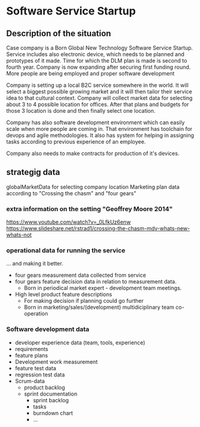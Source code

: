 # Software Service Startup
## Description of the situation
Case company is a Born Global New Technology Software Service Startup. Service includes also electronic device, which needs to be planned and prototypes of it made. 
Time for which the DLM plan is made is second to fourth year. 
Company is now expanding after securing first funding round. More people are being employed and proper software development 

Company is setting up a local B2C service somewhere in the world. It will select a biggest possible growing market and 
it will then tailor their service idea to that cultural context. Company will collect  market data for selecting about 3 to 4 possible location for offices. 
After that plans and budgets for those 3 location is done and then finally select one location. 

Company has also software development environment which can easily scale when more people are coming in. That environment has toolchain for devops 
and agile methodologies. It also has system for helping in assigning tasks according to previous experience of an employee. 

Company also needs to make contracts for production of it's devices.

## strategig data
globalMarketData for selecting company location
Marketing plan data according to "Crossing the chasm" and "four gears" 
### extra information on the setting "Geoffrey Moore 2014"
https://www.youtube.com/watch?v=_0LfkUz6enw 
https://www.slideshare.net/rstrad1/crossing-the-chasm-mdv-whats-new-whats-not

### operational data for running the service 
... and making it better. 
* four gears measurement data collected from service
* four gears feature decision data in relation to measurement data. 
  * Born in periodical market expert - development team meetings. 
* High level product feature descriptions
  * For making decision if planning could go further
  * Born in marketing/sales/(development) multidiciplinary team co-operation
### Software development data
  * developer experience data (team, tools, experience)
  * requirements
  * feature plans
  * Development work measurement
  * feature test data
  * regression test data
* Scrum-data
  * product backlog
  * sprint documentation
     * sprint backlog
     * tasks
     * burndown chart
     * ...
   
